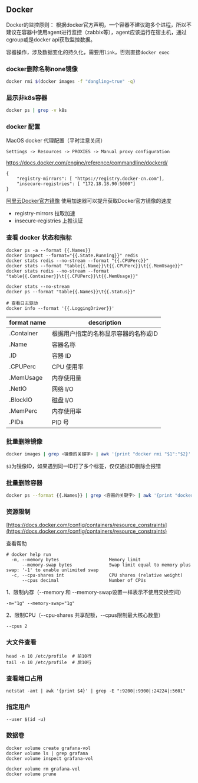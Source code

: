 ## Docker

Docker的监控原则：
根据docker官方声明，一个容器不建议跑多个进程，所以不建议在容器中使用agent进行监控（zabbix等），agent应该运行在宿主机，通过cgroup或是docker api获取监控数据。

容器操作，涉及数据变化的持久化，需要用`link`，否则直接`docker exec`



### docker删除名称none镜像
```bash
docker rmi $(docker images -f "dangling=true" -q)
```

### 显示非k8s容器
```bash
docker ps | grep -v k8s
```

### docker 配置

MacOS docker 代理配置（平时注意关闭）
```
Settings -> Resources -> PROXIES -> Manual proxy configuration
```

https://docs.docker.com/engine/reference/commandline/dockerd/

```
{
    "registry-mirrors": [ "https://registry.docker-cn.com"],
    "insecure-registries": [ "172.18.18.90:5000"]
}
```

[阿里云Docker官方镜像](https://cr.console.aliyun.com/cn-hangzhou/instances/mirrors)
使用加速器可以提升获取Docker官方镜像的速度

- registry-mirrors 拉取加速
- insecure-registries 上推认证


### 查看 docker 状态和指标

```
docker ps -a --format {{.Names}}
docker inspect --format="{{.State.Running}}" redis
docker stats redis --no-stream --format "{{.CPUPerc}}"
docker stats --format "table{{.Name}}\t{{.CPUPerc}}\t{{.MemUsage}}"
docker stats redis --no-stream --format "table{{.Container}}\t{{.CPUPerc}}\t{{.MemUsage}}"

docker stats --no-stream
docker ps --format "table{{.Names}}\t{{.Status}}"

# 查看日志驱动
docker info --format '{{.LoggingDriver}}'
```

format name | description
--- | ---
.Container | 根据用户指定的名称显示容器的名称或ID
.Name | 容器名称
.ID | 容器 ID
.CPUPerc | CPU 使用率
.MemUsage | 内存使用量
.NetIO | 网络 I/O
.BlockIO | 磁盘 I/O
.MemPerc | 内存使用率
.PIDs | PID 号


### 批量删除镜像

```bash
docker images | grep <镜像的关键字> | awk '{print "docker rmi "$1":"$2}' | sh
```
`$3`为镜像ID，如果遇到同一ID打了多个标签，仅仅通过ID删除会报错

### 批量删除容器
```bash
docker ps --format {{.Names}} | grep <容器的关键字> | awk '{print "docker rm -f "$1}' | sh
```

### 资源限制

[https://docs.docker.com/config/containers/resource_constraints](https://docs.docker.com/config/containers/resource_constraints)

查看帮助
```
# docker help run
  -m, --memory bytes                   Memory limit
      --memory-swap bytes              Swap limit equal to memory plus swap: '-1' to enable unlimited swap
  -c, --cpu-shares int                 CPU shares (relative weight)
      --cpus decimal                   Number of CPUs
```

1、限制内存（--memory 和 --memory-swap设置一样表示不使用交换空间）
```
-m="1g" --memory-swap="1g"
```

2、限制CPU（--cpu-shares 共享配额，--cpus限制最大核心数量）
```
--cpus 2
```

### 大文件查看

```
head -n 10 /etc/profile  # 前10行
tail -n 10 /etc/profile  # 后10行
```

### 查看端口占用

```
netstat -ant | awk '{print $4}' | grep -E ":9200|:9300|:24224|:5601"
```

### 指定用户

```
--user $(id -u)
```

### 数据卷

```
docker volume create grafana-vol
docker volume ls | grep grafana
docker volume inspect grafana-vol

docker volume rm grafana-vol
docker volume prune
```
